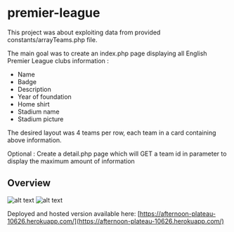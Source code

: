 # premier-league

This project was about exploiting data from provided constants/arrayTeams.php file.

The main goal was to create an index.php page displaying all English Premier League clubs information :
* Name
* Badge
* Description
* Year of foundation
* Home shirt
* Stadium name
* Stadium picture

The desired layout was 4 teams per row, each team in a card containing above information.

Optional : Create a detail.php page which will GET a team id in parameter to display the maximum amount of information

## Overview

![alt text](https://i.imgur.com/F4bSLk2.png)
![alt text](https://i.imgur.com/iEbkKLf.png)


Deployed and hosted version available here: [https://afternoon-plateau-10626.herokuapp.com/](https://afternoon-plateau-10626.herokuapp.com/)
